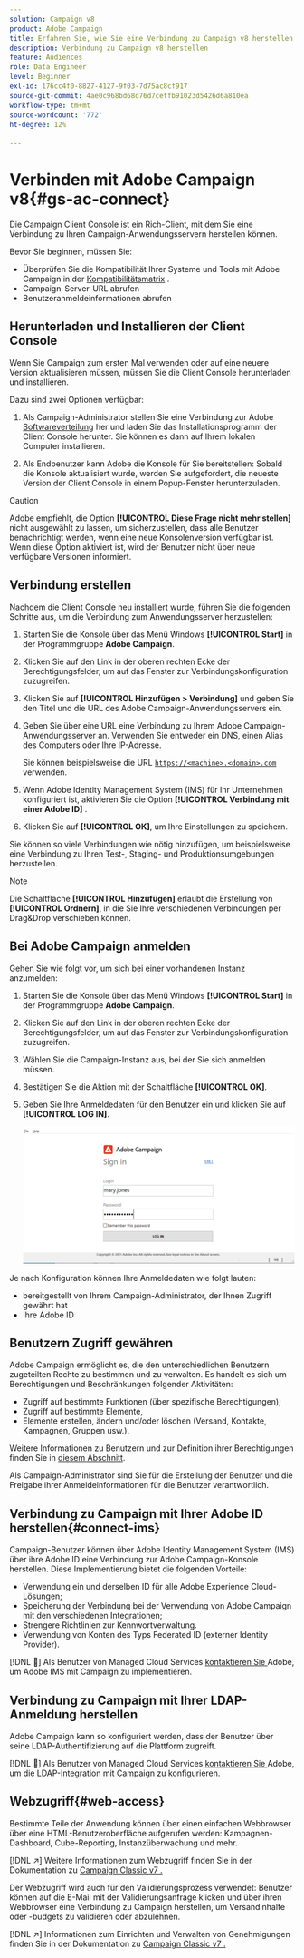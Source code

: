 ```yaml
---
solution: Campaign v8
product: Adobe Campaign
title: Erfahren Sie, wie Sie eine Verbindung zu Campaign v8 herstellen.
description: Verbindung zu Campaign v8 herstellen
feature: Audiences
role: Data Engineer
level: Beginner
exl-id: 176cc4f0-8827-4127-9f03-7d75ac8cf917
source-git-commit: 4ae0c968bd68d76d7ceffb91023d5426d6a810ea
workflow-type: tm+mt
source-wordcount: '772'
ht-degree: 12%

---
```


# Verbinden mit Adobe Campaign v8{#gs-ac-connect}

Die Campaign Client Console ist ein Rich-Client, mit dem Sie eine Verbindung zu Ihren Campaign-Anwendungsservern herstellen können.

Bevor Sie beginnen, müssen Sie:

* Überprüfen Sie die Kompatibilität Ihrer Systeme und Tools mit Adobe Campaign in der [Kompatibilitätsmatrix](compatibility-matrix.md) .
* Campaign-Server-URL abrufen
* Benutzeranmeldeinformationen abrufen

## Herunterladen und Installieren der Client Console

Wenn Sie Campaign zum ersten Mal verwenden oder auf eine neuere Version aktualisieren müssen, müssen Sie die Client Console herunterladen und installieren.

Dazu sind zwei Optionen verfügbar:

1. Als Campaign-Administrator stellen Sie eine Verbindung zur Adobe [Softwareverteilung](https://experience.adobe.com/#/downloads/content/software-distribution/encampaign.html) her und laden Sie das Installationsprogramm der Client Console herunter. Sie können es dann auf Ihrem lokalen Computer installieren.

1. Als Endbenutzer kann Adobe die Konsole für Sie bereitstellen: Sobald die Konsole aktualisiert wurde, werden Sie aufgefordert, die neueste Version der Client Console in einem Popup-Fenster herunterzuladen.

>[!CAUTION]
>
>Adobe empfiehlt, die Option **[!UICONTROL Diese Frage nicht mehr stellen]** nicht ausgewählt zu lassen, um sicherzustellen, dass alle Benutzer benachrichtigt werden, wenn eine neue Konsolenversion verfügbar ist.  Wenn diese Option aktiviert ist, wird der Benutzer nicht über neue verfügbare Versionen informiert.

## Verbindung erstellen

Nachdem die Client Console neu installiert wurde, führen Sie die folgenden Schritte aus, um die Verbindung zum Anwendungsserver herzustellen:

1. Starten Sie die Konsole über das Menü Windows **[!UICONTROL Start]** in der Programmgruppe **Adobe Campaign**.

1. Klicken Sie auf den Link in der oberen rechten Ecke der Berechtigungsfelder, um auf das Fenster zur Verbindungskonfiguration zuzugreifen.

1. Klicken Sie auf **[!UICONTROL Hinzufügen > Verbindung]** und geben Sie den Titel und die URL des Adobe Campaign-Anwendungsservers ein.

1. Geben Sie über eine URL eine Verbindung zu Ihrem Adobe Campaign-Anwendungsserver an. Verwenden Sie entweder ein DNS, einen Alias des Computers oder Ihre IP-Adresse.

   Sie können beispielsweise die URL [`https://<machine>.<domain>.com`](https://myserver.adobe.com) verwenden.

1. Wenn Adobe Identity Management System (IMS) für Ihr Unternehmen konfiguriert ist, aktivieren Sie die Option **[!UICONTROL Verbindung mit einer Adobe ID]** .

1. Klicken Sie auf **[!UICONTROL OK]**, um Ihre Einstellungen zu speichern.

Sie können so viele Verbindungen wie nötig hinzufügen, um beispielsweise eine Verbindung zu Ihren Test-, Staging- und Produktionsumgebungen herzustellen.

>[!NOTE]
>
>Die Schaltfläche **[!UICONTROL Hinzufügen]** erlaubt die Erstellung von **[!UICONTROL Ordnern]**, in die Sie Ihre verschiedenen Verbindungen per Drag&amp;Drop verschieben können.

## Bei Adobe Campaign anmelden

Gehen Sie wie folgt vor, um sich bei einer vorhandenen Instanz anzumelden:

1. Starten Sie die Konsole über das Menü Windows **[!UICONTROL Start]** in der Programmgruppe **Adobe Campaign**.

1. Klicken Sie auf den Link in der oberen rechten Ecke der Berechtigungsfelder, um auf das Fenster zur Verbindungskonfiguration zuzugreifen.

1. Wählen Sie die Campaign-Instanz aus, bei der Sie sich anmelden müssen.

1. Bestätigen Sie die Aktion mit der Schaltfläche **[!UICONTROL OK]**.

1. Geben Sie Ihre Anmeldedaten für den Benutzer ein und klicken Sie auf **[!UICONTROL LOG IN]**.

   ![](assets/sign-in-v8.png)

Je nach Konfiguration können Ihre Anmeldedaten wie folgt lauten:

* bereitgestellt von Ihrem Campaign-Administrator, der Ihnen Zugriff gewährt hat
* Ihre Adobe ID

## Benutzern Zugriff gewähren

Adobe Campaign ermöglicht es, die den unterschiedlichen Benutzern zugeteilten Rechte zu bestimmen und zu verwalten. Es handelt es sich um Berechtigungen und Beschränkungen folgender Aktivitäten:

* Zugriff auf bestimmte Funktionen (über spezifische Berechtigungen);
* Zugriff auf bestimmte Elemente,
* Elemente erstellen, ändern und/oder löschen (Versand, Kontakte, Kampagnen, Gruppen usw.).

Weitere Informationen zu Benutzern und zur Definition ihrer Berechtigungen finden Sie in [diesem Abschnitt](permissions.md).

Als Campaign-Administrator sind Sie für die Erstellung der Benutzer und die Freigabe ihrer Anmeldeinformationen für die Benutzer verantwortlich.

## Verbindung zu Campaign mit Ihrer Adobe ID herstellen{#connect-ims}

Campaign-Benutzer können über Adobe Identity Management System (IMS) über ihre Adobe ID eine Verbindung zur Adobe Campaign-Konsole herstellen. Diese Implementierung bietet die folgenden Vorteile:

* Verwendung ein und derselben ID für alle Adobe Experience Cloud-Lösungen;
* Speicherung der Verbindung bei der Verwendung von Adobe Campaign mit den verschiedenen Integrationen;
* Strengere Richtlinien zur Kennwortverwaltung.
* Verwendung von Konten des Typs Federated ID (externer Identity Provider).

[!DNL :speech_balloon:] Als Benutzer von Managed Cloud Services  [kontaktieren Sie ](campaign-faq.md#support) Adobe, um Adobe IMS mit Campaign zu implementieren.

## Verbindung zu Campaign mit Ihrer LDAP-Anmeldung herstellen

Adobe Campaign kann so konfiguriert werden, dass der Benutzer über seine LDAP-Authentifizierung auf die Plattform zugreift.

[!DNL :speech_balloon:] Als Benutzer von Managed Cloud Services  [kontaktieren Sie ](campaign-faq.md#support) Adobe, um die LDAP-Integration mit Campaign zu konfigurieren.


## Webzugriff{#web-access}

Bestimmte Teile der Anwendung können über einen einfachen Webbrowser über eine HTML-Benutzeroberfläche aufgerufen werden: Kampagnen-Dashboard, Cube-Reporting, Instanzüberwachung und mehr.

[!DNL :arrow_upper_right:] Weitere Informationen zum Webzugriff finden Sie in der Dokumentation zu  [Campaign Classic v7 .](https://experienceleague.adobe.com/docs/campaign-classic/using/getting-started/starting-with-adobe-campaign/campaign-workspace/adobe-campaign-workspace.html?lang=en#console-and-web-access)

Der Webzugriff wird auch für den Validierungsprozess verwendet: Benutzer können auf die E-Mail mit der Validierungsanfrage klicken und über ihren Webbrowser eine Verbindung zu Campaign herstellen, um Versandinhalte oder -budgets zu validieren oder abzulehnen.

[!DNL :arrow_upper_right:] Informationen zum Einrichten und Verwalten von Genehmigungen finden Sie in der Dokumentation zu  [Campaign Classic v7 .](https://experienceleague.adobe.com/docs/campaign-classic/using/orchestrating-campaigns/orchestrate-campaigns/marketing-campaign-approval.html?lang=en#orchestrating-campaigns)
